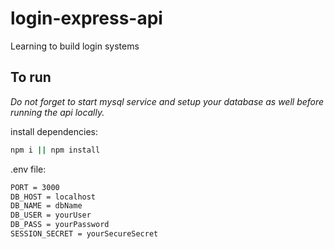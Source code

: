 # login-express-api

Learning to build login systems

## To run

_Do not forget to start mysql service and setup your database as well before running the api locally._

install dependencies:

```bash
npm i || npm install
```

.env file:

```bash
PORT = 3000
DB_HOST = localhost
DB_NAME = dbName
DB_USER = yourUser
DB_PASS = yourPassword
SESSION_SECRET = yourSecureSecret

```
